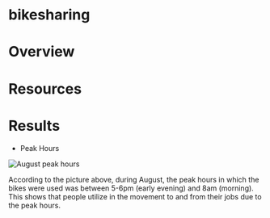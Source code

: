 # bikesharing
# Overview
# Resources
# Results
* Peak Hours

![August peak hours](https://user-images.githubusercontent.com/104453593/184046682-6e34e997-0543-4c8b-acf5-336bcae9fefc.PNG)

According to the picture above, during August, the peak hours in which the bikes were used was between 5-6pm (early evening) and 8am (morning). This shows that people utilize in the movement to and from their jobs due to the peak hours. 
